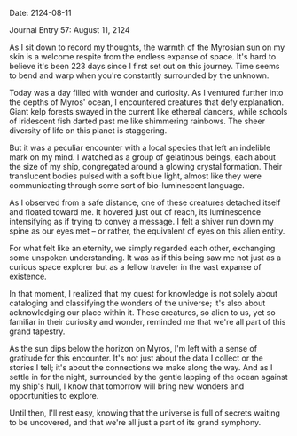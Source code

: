 Date: 2124-08-11

Journal Entry 57: August 11, 2124

As I sit down to record my thoughts, the warmth of the Myrosian sun on my skin is a welcome respite from the endless expanse of space. It's hard to believe it's been 223 days since I first set out on this journey. Time seems to bend and warp when you're constantly surrounded by the unknown.

Today was a day filled with wonder and curiosity. As I ventured further into the depths of Myros' ocean, I encountered creatures that defy explanation. Giant kelp forests swayed in the current like ethereal dancers, while schools of iridescent fish darted past me like shimmering rainbows. The sheer diversity of life on this planet is staggering.

But it was a peculiar encounter with a local species that left an indelible mark on my mind. I watched as a group of gelatinous beings, each about the size of my ship, congregated around a glowing crystal formation. Their translucent bodies pulsed with a soft blue light, almost like they were communicating through some sort of bio-luminescent language.

As I observed from a safe distance, one of these creatures detached itself and floated toward me. It hovered just out of reach, its luminescence intensifying as if trying to convey a message. I felt a shiver run down my spine as our eyes met – or rather, the equivalent of eyes on this alien entity.

For what felt like an eternity, we simply regarded each other, exchanging some unspoken understanding. It was as if this being saw me not just as a curious space explorer but as a fellow traveler in the vast expanse of existence.

In that moment, I realized that my quest for knowledge is not solely about cataloging and classifying the wonders of the universe; it's also about acknowledging our place within it. These creatures, so alien to us, yet so familiar in their curiosity and wonder, reminded me that we're all part of this grand tapestry.

As the sun dips below the horizon on Myros, I'm left with a sense of gratitude for this encounter. It's not just about the data I collect or the stories I tell; it's about the connections we make along the way. And as I settle in for the night, surrounded by the gentle lapping of the ocean against my ship's hull, I know that tomorrow will bring new wonders and opportunities to explore.

Until then, I'll rest easy, knowing that the universe is full of secrets waiting to be uncovered, and that we're all just a part of its grand symphony.